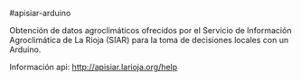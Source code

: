#apisiar-arduino

Obtención de datos agroclimáticos ofrecidos por el Servicio de Información Agroclimática de La Rioja (SIAR) para la toma de decisiones locales con un Arduino.

Información api: http://apisiar.larioja.org/help
